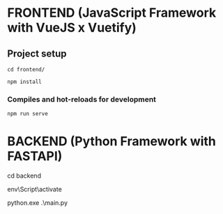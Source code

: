# FRONTEND (JavaScript Framework with VueJS x Vuetify)

## Project setup
```
cd frontend/

npm install
```

### Compiles and hot-reloads for development
```
npm run serve
```
# BACKEND (Python Framework with FASTAPI)

cd backend

env\Script\activate

python.exe .\main.py